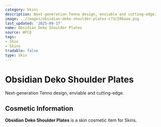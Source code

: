 ```yaml
---
category: Skins
description: Next-generation Tenno design, enviable and cutting-edge.
image: ../images/obsidian-deko-shoulder-plates-c73c596aae.png
last_updated: '2025-09-17'
name: Obsidian Deko Shoulder Plates
source: WFCD
tags:
- Skin
- Skins
tradable: false
type: Skin
---
```


# Obsidian Deko Shoulder Plates

Next-generation Tenno design, enviable and cutting-edge.

## Cosmetic Information

**Obsidian Deko Shoulder Plates** is a skin cosmetic item for Skins.

